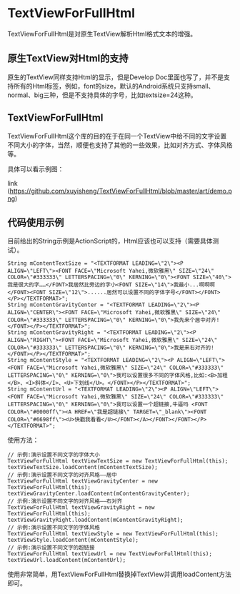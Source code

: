 # TextViewForFullHtml

TextViewForFullHtml是对原生TextView解析Html格式文本的增强。

## 原生TextView对Html的支持

原生的TextView同样支持Html的显示，但是Develop Doc里面也写了，并不是支持所有的Html标签，例如，font的size，默认的Android系统只支持small、normal、big三种，但是不支持具体的字号，比如textsize=24这种。

## TextViewForFullHtml

TextViewForFullHtml这个库的目的在于在同一个TextView中给不同的文字设置不同大小的字体，当然，顺便也支持了其他的一些效果，比如对齐方式、字体风格等。

具体可以看示例图：

link (https://github.com/xuyisheng/TextViewForFullHtml/blob/master/art/demo.png)

## 代码使用示例

目前给出的String示例是ActionScript的，Html应该也可以支持（需要具体测试）。

```
String mContentTextSize = "<TEXTFORMAT LEADING=\"2\"><P ALIGN=\"LEFT\"><FONT FACE=\"Microsoft Yahei,微软雅黑\" SIZE=\"24\" COLOR=\"#333333\" LETTERSPACING=\"0\" KERNING=\"0\"><FONT SIZE=\"40\">我是很大的字……</FONT>我居然比旁边的字小<FONT SIZE=\"14\">我最小...啊啊啊</FONT><FONT SIZE=\"12\">......居然可以设置不同的字体字号</FONT></FONT></P></TEXTFORMAT>";
String mContentGravityCenter = "<TEXTFORMAT LEADING=\"2\"><P ALIGN=\"CENTER\"><FONT FACE=\"Microsoft Yahei,微软雅黑\" SIZE=\"24\" COLOR=\"#333333\" LETTERSPACING=\"0\" KERNING=\"0\">我先来个居中对齐!</FONT></P></TEXTFORMAT>";
String mContentGravityRight = "<TEXTFORMAT LEADING=\"2\"><P ALIGN=\"RIGHT\"><FONT FACE=\"Microsoft Yahei,微软雅黑\" SIZE=\"24\" COLOR=\"#333333\" LETTERSPACING=\"0\" KERNING=\"0\">我是来右对齐的!</FONT></P></TEXTFORMAT>";
String mContentStyle = "<TEXTFORMAT LEADING=\"2\"><P ALIGN=\"LEFT\"><FONT FACE=\"Microsoft Yahei,微软雅黑\" SIZE=\"24\" COLOR=\"#333333\" LETTERSPACING=\"0\" KERNING=\"0\">我可以设置很多不同的字体风格,比如:<B>加粗</B>、<I>斜体</I>、<U>下划线</U>。</FONT></P></TEXTFORMAT>";
String mContentUrl = "<TEXTFORMAT LEADING=\"2\"><P ALIGN=\"LEFT\"><FONT FACE=\"Microsoft Yahei,微软雅黑\" SIZE=\"24\" COLOR=\"#333333\" LETTERSPACING=\"0\" KERNING=\"0\">我可以设置一个超链接,牛逼吗 <FONT COLOR=\"#0000ff\"><A HREF=\"我是超链接\" TARGET=\"_blank\"><FONT COLOR=\"#6698ff\"><U>快戳我看看</U></FONT></A></FONT></FONT></P></TEXTFORMAT>";
```

使用方法：

```
// 示例:演示设置不同文字的字体大小
TextViewForFullHtml textViewTextSize = new TextViewForFullHtml(this);
textViewTextSize.loadContent(mContentTextSize);
// 示例:演示设置不同文字的对齐风格——居中
TextViewForFullHtml textViewGravityCenter = new TextViewForFullHtml(this);
textViewGravityCenter.loadContent(mContentGravityCenter);
// 示例:演示设置不同文字的对齐风格——右对齐
TextViewForFullHtml textViewGravityRight = new TextViewForFullHtml(this);
textViewGravityRight.loadContent(mContentGravityRight);
// 示例:演示设置不同文字的字体风格
TextViewForFullHtml textViewStyle = new TextViewForFullHtml(this);
textViewStyle.loadContent(mContentStyle);
// 示例:演示设置不同文字的超链接
TextViewForFullHtml textViewUrl = new TextViewForFullHtml(this);
textViewUrl.loadContent(mContentUrl);
```

使用非常简单，用TextViewForFullHtml替换掉TextView并调用loadContent方法即可。
